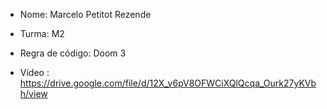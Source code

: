 - Nome: Marcelo Petitot Rezende

- Turma: M2

- Regra de código: Doom 3

- Vídeo : https://drive.google.com/file/d/12X_v6pV8OFWCiXQlQcqa_Ourk27yKVbh/view

